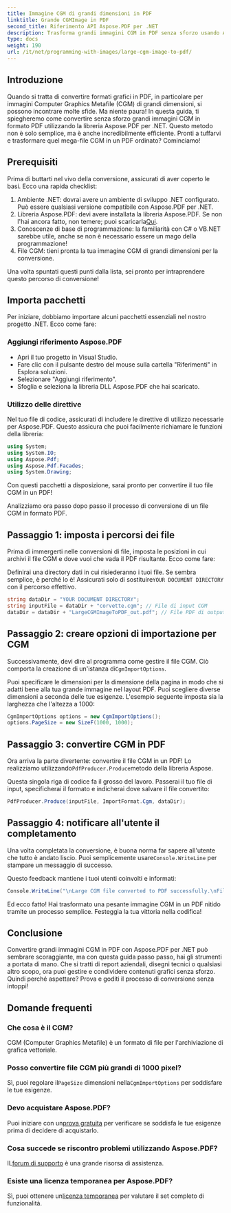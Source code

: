 ```yaml
---
title: Immagine CGM di grandi dimensioni in PDF
linktitle: Grande CGMImage in PDF
second_title: Riferimento API Aspose.PDF per .NET
description: Trasforma grandi immagini CGM in PDF senza sforzo usando Aspose.PDF per .NET. Segui questa semplice guida per un processo di conversione rapido ed efficace.
type: docs
weight: 190
url: /it/net/programming-with-images/large-cgm-image-to-pdf/
---
```

## Introduzione

Quando si tratta di convertire formati grafici in PDF, in particolare per immagini Computer Graphics Metafile (CGM) di grandi dimensioni, si possono incontrare molte sfide. Ma niente paura! In questa guida, ti spiegheremo come convertire senza sforzo grandi immagini CGM in formato PDF utilizzando la libreria Aspose.PDF per .NET. Questo metodo non è solo semplice, ma è anche incredibilmente efficiente. Pronti a tuffarvi e trasformare quel mega-file CGM in un PDF ordinato? Cominciamo!

## Prerequisiti

Prima di buttarti nel vivo della conversione, assicurati di aver coperto le basi. Ecco una rapida checklist:

1. Ambiente .NET: dovrai avere un ambiente di sviluppo .NET configurato. Può essere qualsiasi versione compatibile con Aspose.PDF per .NET.
2. Libreria Aspose.PDF: devi avere installata la libreria Aspose.PDF. Se non l'hai ancora fatto, non temere; puoi scaricarla[Qui](https://releases.aspose.com/pdf/net/).
3. Conoscenze di base di programmazione: la familiarità con C# o VB.NET sarebbe utile, anche se non è necessario essere un mago della programmazione!
4. File CGM: tieni pronta la tua immagine CGM di grandi dimensioni per la conversione.

Una volta spuntati questi punti dalla lista, sei pronto per intraprendere questo percorso di conversione!

## Importa pacchetti

Per iniziare, dobbiamo importare alcuni pacchetti essenziali nel nostro progetto .NET. Ecco come fare:

### Aggiungi riferimento Aspose.PDF

- Apri il tuo progetto in Visual Studio.
- Fare clic con il pulsante destro del mouse sulla cartella "Riferimenti" in Esplora soluzioni.
- Selezionare "Aggiungi riferimento".
- Sfoglia e seleziona la libreria DLL Aspose.PDF che hai scaricato.

### Utilizzo delle direttive

Nel tuo file di codice, assicurati di includere le direttive di utilizzo necessarie per Aspose.PDF. Questo assicura che puoi facilmente richiamare le funzioni della libreria:

```csharp
using System;
using System.IO;
using Aspose.Pdf;
using Aspose.Pdf.Facades;
using System.Drawing;
```

Con questi pacchetti a disposizione, sarai pronto per convertire il tuo file CGM in un PDF!

Analizziamo ora passo dopo passo il processo di conversione di un file CGM in formato PDF.

## Passaggio 1: imposta i percorsi dei file

Prima di immergerti nelle conversioni di file, imposta le posizioni in cui archivi il file CGM e dove vuoi che vada il PDF risultante. Ecco come fare:

 Definirai una directory dati in cui risiederanno i tuoi file. Se sembra semplice, è perché lo è! Assicurati solo di sostituire`YOUR DOCUMENT DIRECTORY` con il percorso effettivo.

```csharp
string dataDir = "YOUR DOCUMENT DIRECTORY";
string inputFile = dataDir + "corvette.cgm"; // File di input CGM
dataDir = dataDir + "LargeCGMImageToPDF_out.pdf"; // File PDF di output
```

## Passaggio 2: creare opzioni di importazione per CGM

 Successivamente, devi dire al programma come gestire il file CGM. Ciò comporta la creazione di un'istanza di`CgmImportOptions`.

Puoi specificare le dimensioni per la dimensione della pagina in modo che si adatti bene alla tua grande immagine nel layout PDF. Puoi scegliere diverse dimensioni a seconda delle tue esigenze. L'esempio seguente imposta sia la larghezza che l'altezza a 1000:

```csharp
CgmImportOptions options = new CgmImportOptions();
options.PageSize = new SizeF(1000, 1000);
```

## Passaggio 3: convertire CGM in PDF

 Ora arriva la parte divertente: convertire il file CGM in un PDF! Lo realizziamo utilizzando`PdfProducer.Produce`metodo della libreria Aspose.

Questa singola riga di codice fa il grosso del lavoro. Passerai il tuo file di input, specificherai il formato e indicherai dove salvare il file convertito:

```csharp
PdfProducer.Produce(inputFile, ImportFormat.Cgm, dataDir);
```

## Passaggio 4: notificare all'utente il completamento

 Una volta completata la conversione, è buona norma far sapere all'utente che tutto è andato liscio. Puoi semplicemente usare`Console.WriteLine` per stampare un messaggio di successo.

Questo feedback mantiene i tuoi utenti coinvolti e informati:

```csharp
Console.WriteLine("\nLarge CGM file converted to PDF successfully.\nFile saved at " + dataDir);
```

Ed ecco fatto! Hai trasformato una pesante immagine CGM in un PDF nitido tramite un processo semplice. Festeggia la tua vittoria nella codifica!

## Conclusione

Convertire grandi immagini CGM in PDF con Aspose.PDF per .NET può sembrare scoraggiante, ma con questa guida passo passo, hai gli strumenti a portata di mano. Che si tratti di report aziendali, disegni tecnici o qualsiasi altro scopo, ora puoi gestire e condividere contenuti grafici senza sforzo. Quindi perché aspettare? Prova e goditi il processo di conversione senza intoppi!

## Domande frequenti

### Che cosa è il CGM?
CGM (Computer Graphics Metafile) è un formato di file per l'archiviazione di grafica vettoriale.

### Posso convertire file CGM più grandi di 1000 pixel?
 Sì, puoi regolare il`PageSize` dimensioni nella`CgmImportOptions` per soddisfare le tue esigenze.

### Devo acquistare Aspose.PDF?
 Puoi iniziare con un[prova gratuita](https://releases.aspose.com/) per verificare se soddisfa le tue esigenze prima di decidere di acquistarlo.

### Cosa succede se riscontro problemi utilizzando Aspose.PDF?
 IL[forum di supporto](https://forum.aspose.com/c/pdf/10) è una grande risorsa di assistenza.

### Esiste una licenza temporanea per Aspose.PDF?
 Sì, puoi ottenere un[licenza temporanea](https://purchase.aspose.com/temporary-license/) per valutare il set completo di funzionalità.